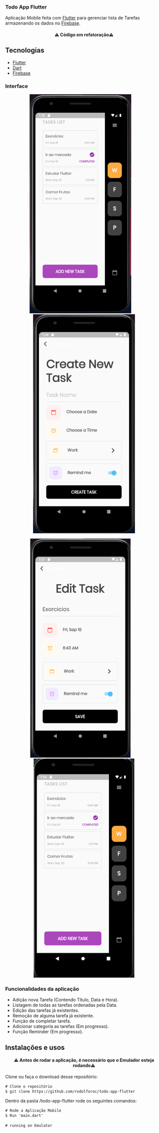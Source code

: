 ### Todo App Flutter
Aplicação Mobile feita com [Flutter](https://flutter.dev/) para gerenciar lista de Tarefas armazenando os dados no [Firebase](https://firebase.google.com/).
<h4 align="center">
  ⚠️ Código em refatoração⚠️
</h4>

## Tecnologias
- [Flutter](https://flutter.dev/)
- [Dart](https://dart.dev/)
- [Firebase](https://firebase.google.com/)

### Interface

<p align="center">
  <img src = "https://github.com/rodolforoc/todo-app-flutter/blob/master/lib/assets/todo_taskScreen.PNG" height="700">
  &nbsp;&nbsp;&nbsp;&nbsp;&nbsp;
  <img src = "https://github.com/rodolforoc/todo-app-flutter/blob/master/lib/assets/todo_createScreen.PNG" height="700">
</p>
<p align="center">
  <img src = "https://github.com/rodolforoc/todo-app-flutter/blob/master/lib/assets/todo_editScreen.PNG" height="700">
  &nbsp;&nbsp;&nbsp;&nbsp;&nbsp;
  <img src = "https://github.com/rodolforoc/todo-app-flutter/blob/master/lib/assets/todo_demo.gif" height="700">
</p>

### Funcionalidades da aplicação

* Adição nova Tarefa (Contendo Título, Data e Hora).
* Listagem de todas as tarefas ordenadas pela Data.
* Edição das tarefas já existentes.
* Remoção de alguma tarefa já existente.
* Função de completar tarefa.
* Adicionar categoria as tarefas (Em progresso).
* Função Reminder (Em progresso).

## Instalações e usos

<h4 align="center">
  ⚠️ Antes de rodar a aplicação, é necessário que o Emulador esteja rodando⚠️
</h4>

Clone ou faça o download desse repositório:

```
# Clone o repositório
$ git clone https://github.com/rodolforoc/todo-app-flutter
```

Dentro da pasta /todo-app-flutter rode os seguintes comandos:

```
# Rode a Aplicação Mobile
$ Run 'main.dart'

# running on Emulator
```

